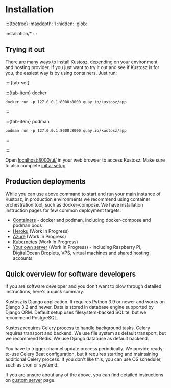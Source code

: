 # Installation

:::{toctree}
:maxdepth: 1
:hidden:
:glob:

installation/*
:::


## Trying it out

There are many ways to install Kustosz, depending on your environment and hosting provider. If you just want to try it out and see if Kustosz is for you, the easiest way is by using containers. Just run:

::::{tab-set}

:::{tab-item} docker
```
docker run -p 127.0.0.1:8000:8000 quay.io/kustosz/app
```
:::

:::{tab-item} podman
```
podman run -p 127.0.0.1:8000:8000 quay.io/kustosz/app
```
:::

::::

Open [localhost:8000/ui/](http://localhost:8000/ui/) in your web browser to access Kustosz. Make sure to also complete [initial setup](initial-setup).

## Production deployments

While you can use above command to start and run your main instance of Kustosz, in production environments we recommend using container orchestration tool, such as docker-compose. We have installation instruction pages for few common deployment targets:

* [Containers](./installation/containers) - docker and podman, including docker-compose and podman pods
* [Heroku](./installation/heroku) (Work In Progress)
* [Azure](./installation/azure) (Work In Progress)
* [Kubernetes](./installation/kubernetes) (Work In Progress)
* [Your own server](./installation/vps) (Work In Progress) - including Raspberry Pi, DigitalOcean Droplets, VPS, virtual machines and shared hosting accounts

## Quick overview for software developers

If you are software developer and you don't want to plow through detailed instructions, here's a quick summary.

Kustosz is Django application. It requires Python 3.9 or newer and works on Django 3.2 and newer. Data is stored in database engine supported by Django ORM. Default setup uses filesystem-backed SQLite, but we recommend PostgreSQL.

Kustosz requires Celery process to handle background tasks. Celery requires transport and backend. We use file system as default transport, but we recommend Redis. We use Django database as default backend.

You have to trigger channel update process periodically. We provide ready-to-use Celery Beat configuration, but it requires starting and maintaining additional Celery process. If you don't like this, you can use OS scheduler, such as cron or systemd.

If you are unsure about any of the above, you can find detailed instructions on [custom server](./installation/vps) page.
